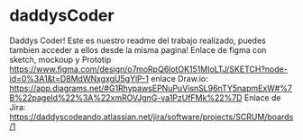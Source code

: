 # daddysCoder
Daddys Coder!
Este es nuestro readme del trabajo realizado, puedes tambien acceder a ellos desde la misma pagina! 
Enlace de figma con sketch, mockoup y Prototip
 https://www.figma.com/design/o7moRpQ6lotOK151MIoLTJ/SKETCH?node-id=0%3A1&t=D8MdWNxgxgU5gYlP-1
enlace Draw.io:
https://app.diagrams.net/#G1RhypawsEPNuPuVisnSL96nTY5napmExW#%7B%22pageId%22%3A%22xmROVJgnG-va1PzUfFMk%22%7D
Enlace de Jira:
https://daddyscodeando.atlassian.net/jira/software/projects/SCRUM/boards/1